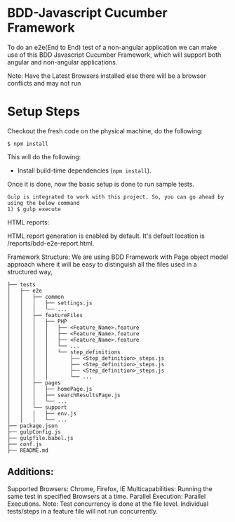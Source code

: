 # BDD-Javascript Cucumber Framework

To do an e2e(End to End) test of a non-angular application we can make use of this 
BDD Javascript Cucumber Framework, which will support both angular and non-angular applications.

Note: Have the Latest Browsers installed else there will be a browser conflicts and may not run

# Setup Steps

Checkout the fresh code on the physical machine, do the following:

```
$ npm install
```

This will do the following:
- Install build-time dependencies (`npm install`).

Once it is done, now the basic setup is done to run sample tests.

```
Gulp is integrated to work with this project. So, you can go ahead by using the below command
1) $ gulp execute

```

HTML reports:

HTML report generation is enabled by default. It's default location is /reports/bdd-e2e-report.html.

Framework Structure:
 We are using BDD Framework with Page object model approach where it will be easy to distinguish all the files used in a structured way,

```
├── tests
│   ├── e2e
│   │   ├── common
│   │   │   ├── settings.js
│   │   │   └── ...
│   │   ├── featureFiles
│   │   │   ├── PHP
│   │   │   │   ├── <Feature_Name>.feature
│   │   │   │   ├── <Feature_Name>.feature
│   │   │   │   ├── <Feature_Name>.feature
│   │   │   │   └── ...
│   │   │   │   └── step_definitions
│   │   │   │       ├── <Step_definition>_steps.js
│   │   │   │       ├── <Step_definition>_steps.js
│   │   │   │       ├── <Step_definition>_steps.js
│   │   │   │       └── ...
│   │   ├── pages
│   │   │   ├── homePage.js
│   │   │   ├── searchResultsPage.js
│   │   │   └── ...
│   │   └── support
│   │   │   ├── env.js
│   │   │   └── ...
├── package.json
├── gulpConfig.js
├── gulpfile.babel.js
├── conf.js
├── README.md
```

## Additions:

   Supported Browsers: Chrome, Firefox, IE
   Multicapabilities: Running the same test in specified Browsers at a time.
   Parallel Execution: Parallel Executions. Note: Test concurrency is done at the file level. Individual tests/steps in a feature file will not run concurrently.

